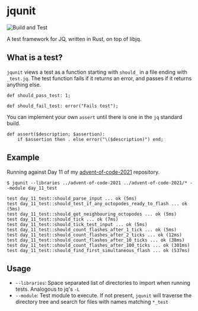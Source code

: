 # jqunit

![Build and Test](https://github.com/mrwilson/jqunit/actions/workflows/build.yaml/badge.svg)

A test framework for JQ, written in Rust, on top of libjq.

## What is a test?

`jqunit` views a test as a function starting with `should_` in a file ending with `_test.jq`.
The test function fails if it returns an error, and passes if it returns anything else.

```jq
def should_pass_test: 1; 

def should_fail_test: error("Fails test");
```

You can implement your own `assert` until there is one in the `jq` standard build.

```jq
def assert($description; $assertion):
    if $assertion then . else error("\($description)") end;
```

## Example

Running against Day 11 of my [advent-of-code-2021](https://github.com/mrwilson/advent-of-code-2021) repository.

```
$ jqunit --libraries ../advent-of-code-2021 ../advent-of-code-2021/* --module day_11_test

test day_11_test::should_parse_input ... ok (5ms)
test day_11_test::should_test_if_any_octopodes_ready_to_flash ... ok (5ms)
test day_11_test::should_get_neighbouring_octopodes ... ok (5ms)
test day_11_test::should_tick ... ok (7ms)
test day_11_test::should_tick_test_input ... ok (5ms)
test day_11_test::should_count_flashes_after_1_tick ... ok (5ms)
test day_11_test::should_count_flashes_after_2_ticks ... ok (12ms)
test day_11_test::should_count_flashes_after_10_ticks ... ok (38ms)
test day_11_test::should_count_flashes_after_100_ticks ... ok (301ms)
test day_11_test::should_find_first_simultaneous_flash ... ok (537ms)
```


## Usage

- `--libraries`: Space separated list of directories to import when running tests. Analogous to jq's `-L`
- `--module`: Test module to execute. If not present, `jqunit` will traverse the directory tree and search for files with names matching `*_test`